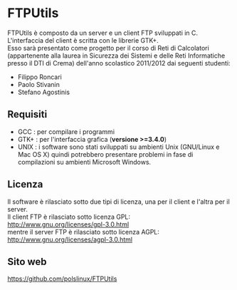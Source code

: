 FTPUtils
========

FTPUtils è composto da un server e un client FTP sviluppati in C. L'interfaccia del client è scritta con le librerie GTK+.<br>
Esso sarà presentato come progetto per il corso di Reti di Calcolatori (appartenente alla laurea in Sicurezza dei Sistemi e delle Reti Informatiche presso il DTI di Crema) dell'anno scolastico 2011/2012 dai seguenti studenti:
* Filippo Roncari
* Paolo Stivanin
* Stefano Agostinis

Requisiti
---------

* GCC    : per compilare i programmi
* GTK+	 : per l'interfaccia grafica (**versione >=3.4.0**)
* UNIX	 : i software sono stati sviluppati su ambienti Unix (GNU/Linux e Mac OS X) quindi potrebbero presentare problemi in fase di compilazioni su ambienti Microsoft Windows.

Licenza
-------

Il software è rilasciato sotto due tipi di licenza, una per il client e l'altra per il server.<br>
Il client FTP è rilasciato sotto licenza GPL:<br>
<http://www.gnu.org/licenses/gpl-3.0.html><br>
mentre il server FTP è rilasciato sotto licenza AGPL:<br>
<http://www.gnu.org/licenses/agpl-3.0.html><br>

Sito web
--------

<https://github.com/polslinux/FTPUtils>
